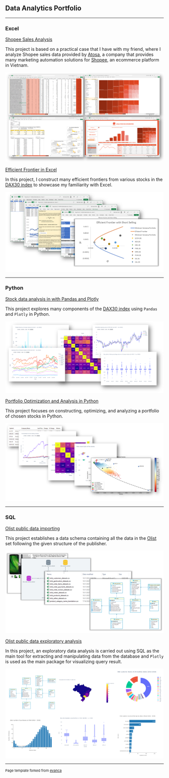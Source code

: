 ## Data Analytics Portfolio

---

### Excel

[Shopee Sales Analysis](https://chinhmaigit.github.io/Project-Excel-1/)

This project is based on a practical case that I have with my friend, where I analyze Shopee sales data provided by [Atosa](https://app.atosa.asia/), a company that provides many marketing automation solutions for [Shopee](https://shopee.vn/), an ecommerce platform in Vietnam. 

<img src="images/projectexcel1.png?raw=true"/>


[Efficient Frontier in Excel](https://chinhmaigit.github.io/Project-Excel-2/)

In this project, I construct many efficient frontiers from various stocks in the [DAX30 index](t.ly/OkEF) to showcase my familiarity with Excel.

<img src="images/projectexcel2.png?raw=true"/>

---

### Python

[Stock data analysis in with Pandas and Plotly](https://chinhmaigit.github.io/Project-Python-1/)

This project explores many components of the [DAX30 index](t.ly/OkEF) using `Pandas` and `Plotly` in Python.

<img src="images/projectpython1.png?raw=true"/>


[Portfolio Optimization and Analysis in Python](https://chinhmaigit.github.io/Project-Python-2/)

This project focuses on constructing, optimizing, and analyzing a portfolio of chosen stocks in Python.

<img src="images/projectpython2.png?raw=true"/>

---

### SQL

[Olist public data importing](https://chinhmaigit.github.io/Project-SQL-1/)

This project establishes a data schema containing all the data in the [Olist](https://www.kaggle.com/datasets/olistbr/brazilian-ecommerce) set following the given structure of the publisher.

<img src="images/projectsql1.png?raw=true"/>


[Olist public data exploratory analysis](https://chinhmaigit.github.io/Project-SQL-2/)

In this project, an exploratory data analysis is carried out using SQL as the main tool for extracting and manipulating data from the database and `Plotly` is used as the main package for visualizing query result.

<img src="images/projectsql2.png?raw=true"/>


---
<p style="font-size:11px">Page template forked from <a href="https://github.com/evanca/quick-portfolio">evanca</a></p>
<!-- Remove above link if you don't want to attibute -->
